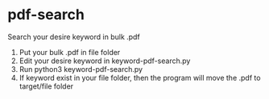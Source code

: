 # pdf-search

Search your desire keyword in bulk .pdf 

1. Put your bulk .pdf in file folder
2. Edit your desire keyword in keyword-pdf-search.py
3. Run python3 keyword-pdf-search.py
4. If keyword exist in your file folder, then the program will move the .pdf to target/file folder 
